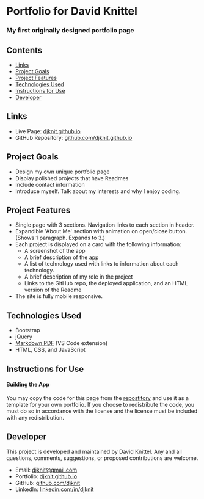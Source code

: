 # Portfolio for David Knittel

### My first originally designed portfolio page

## Contents
* [Links](#links)
* [Project Goals](#project-goals)
* [Project Features](#project-features)
* [Technologies Used](#technologies-used)
* [Instructions for Use](#instructions-for-use)
* [Developer](#developer)

## Links
* Live Page: [djknit.github.io](https://djknit.github.io)
* GitHub Repository: [github.com/djknit.github.io](https://github.com/djknit.github.io)

## Project Goals
* Design my own unique portfolio page
* Display polished projects that have Readmes
* Include contact information
* Introduce myself. Talk about my interests and why I enjoy coding.

## Project Features
* Single page with 3 sections. Navigation links to each section in header.
* Expandible 'About Me' section with animation on open/close button. (Shows 1 paragraph. Expands to 3.)
* Each project is displayed on a card with the following information:
  - A screenshot of the app
  - A brief description of the app
  - A list of technology used with links to information about each technology.
  - A brief description of my role in the project
  - Links to the GitHub repo, the deployed application, and an HTML version of the Readme
* The site is fully mobile responsive.

## Technologies Used
* Bootstrap
* jQuery
* [Markdown PDF](https://marketplace.visualstudio.com/items?itemName=yzane.markdown-pdf) (VS Code extension)
* HTML, CSS, and JavaScript

## Instructions for Use
#### Building the App
You may copy the code for this page from the [repostitory](https://github.com/djknit/djknit.github.io) and use it as a template for your own portfolio. If you choose to redistribute the code, you must do so in accordance with the license and the license must be included with any redistribution.

## Developer
This project is developed and maintained by David Knittel. Any and all questions, comments, suggestions, or proposed contributions are welcome.
* Email: [djknit@gmail.com](mailto:djknit@gmail.com)
* Portfolio: [djknit.github.io](https://djknit.github.io/)
* GitHub: [github.com/djknit](https://github.com/djknit)
* LinkedIn: [linkedin.com/in/djknit](https://www.linkedin.com/in/djknit/)